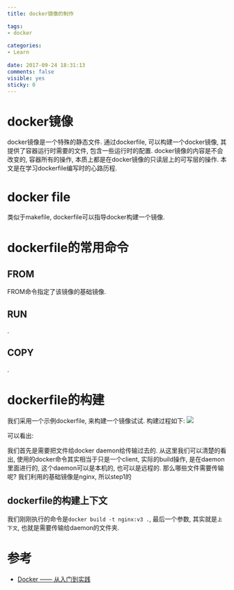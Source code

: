 ```yaml
---
title: docker镜像的制作

tags:
- docker
  
categories:
- Learn
  
date: 2017-09-24 18:31:13
comments: false
visible: yes
sticky: 0
---
```


# docker镜像
docker镜像是一个特殊的静态文件. 通过dockerfile, 可以构建一个docker镜像, 其提供了容器运行时需要的文件, 包含一些运行时的配置. docker镜像的内容是不会改变的, 容器所有的操作, 本质上都是在docker镜像的只读层上的可写层的操作.
本文是在学习dockerfile编写时的心路历程.

<!--more-->

# docker file
类似于makefile, dockerfile可以指导docker构建一个镜像.

# dockerfile的常用命令
## FROM
FROM命令指定了该镜像的基础镜像.

## RUN
.

## COPY
.

# dockerfile的构建
我们采用一个示例dockerfile, 来构建一个镜像试试.
构建过程如下:
![](/media/15062698462780.jpg)

可以看出:

我们首先是需要把文件给docker daemon给传输过去的. 从这里我们可以清楚的看出, 使用的docker命令其实相当于只是一个client, 实际的build操作, 是在daemon里面进行的, 这个daemon可以是本机的, 也可以是远程的. 那么哪些文件需要传输呢? 
我们利用的基础镜像是nginx, 所以step1的

## dockerfile的构建上下文
我们刚刚执行的命令是`docker build -t nginx:v3 .`, 最后一个参数, 其实就是`上下文`, 也就是需要传输给daemon的文件夹.

# 参考
* [Docker —— 从入门到实践](https://yeasy.gitbooks.io/docker_practice/)

